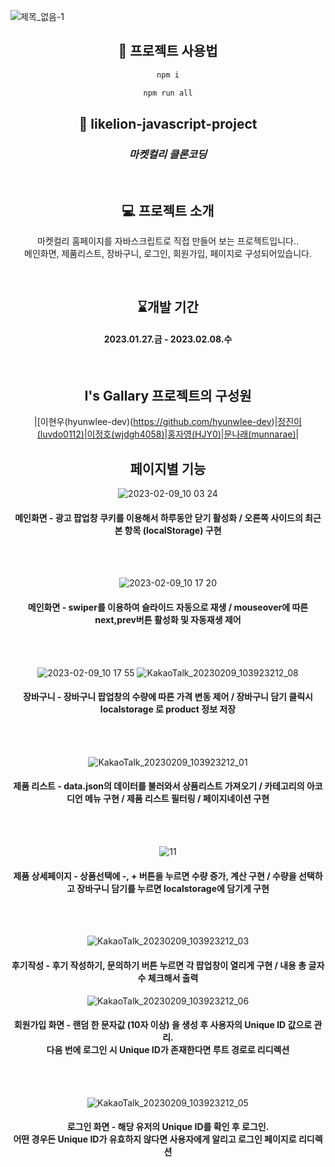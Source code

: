 ![제목_없음-1](https://user-images.githubusercontent.com/92195610/232568683-4ff85234-792f-429d-b0c8-a78766fdc88f.png)

<div align="center">

## 🚀 프로젝트 사용법

```sh
npm i

npm run all
```

## 🦁 likelion-javascript-project
### _마켓컬리 클론코딩_
<br>

## 💻 프로젝트 소개

마켓컬리 홈페이지를 자바스크립트로 직접 만들어 보는 프로젝트입니다..  <br>
메인화면, 제품리스트, 장바구니, 로그인, 회원가입, 페이지로 구성되어있습니다. 

<br>

## ⌛개발 기간
#### 2023.01.27.금 - 2023.02.08.수

<br>

## I's Gallary 프로젝트의 구성원

|[이현우(hyunwlee-dev)(https://github.com/hyunwlee-dev)|[정진이(luvdo0112)](https://github.com/luvdo0112)|[이정호(wjdgh4058)](https://github.com/wjdgh4058)|[홍자영(HJY0)](https://github.com/HJY0)|[문나래(munnarae)](https://github.com/munnarae)|

## 페이지별 기능
![2023-02-09_10 03 24](https://user-images.githubusercontent.com/92195610/232567121-6f373641-ca72-4930-b9d8-a0f54cd883c8.png)
  
#### 메인화면 - 광고 팝업창 쿠키를 이용해서 하루동안 닫기 활성화 / 오른쪽 사이드의 최근 본 항목 (localStorage) 구현

<br>
<br>
  
![2023-02-09_10 17 20](https://user-images.githubusercontent.com/92195610/232567134-d5ac9d0e-a92a-4d7c-b5f9-da54ceb0caa2.png)
  
#### 메인화면 - swiper를 이용하여 슬라이드 자동으로 재생 / mouseover에 따른 next,prev버튼 활성화 및 자동재생 제어
 
<br>
<br>
  
![2023-02-09_10 17 55](https://user-images.githubusercontent.com/92195610/232567152-2cbbd344-b24d-4fae-b295-102347474a37.png)
![KakaoTalk_20230209_103923212_08](https://user-images.githubusercontent.com/92195610/232567222-5d86ad4d-8ab3-40ee-abe7-cb718fb40c5c.png)
  
#### 장바구니 - 장바구니 팝업창의 수량에 따른 가격 변동 제어 / 장바구니 담기 클릭시 localstorage 로 product 정보 저장
  
<br>
<br>  
  
![KakaoTalk_20230209_103923212_01](https://user-images.githubusercontent.com/92195610/232574537-7a5c4825-1d94-4583-acaa-765dfbf983f5.png)
  
#### 제품 리스트 - data.json의 데이터를 불러와서 상품리스트 가져오기 / 카테고리의 아코디언 메뉴 구현 / 제품 리스트 필터링 / 페이지네이션 구현
  
<br>
<br>  
  
![11](https://user-images.githubusercontent.com/92195610/232573987-b9ebbf86-4506-45cb-83a7-3c494a2d20d3.png)

#### 제품 상세페이지 - 상품선택에 -, + 버튼을 누르면 수량 증가, 계산 구현 / 수량을 선택하고 장바구니 담기를 누르면 localstorage에 담기게 구현
  
<br>
<br>   
  
![KakaoTalk_20230209_103923212_03](https://user-images.githubusercontent.com/92195610/232568812-3827515d-512f-4e9e-9898-0eb98b980826.png)
  
#### 후기작성 - 후기 작성하기, 문의하기 버튼 누르면 각 팝업창이 열리게 구현 / 내용 총 글자 수 체크해서 출력 
 
![KakaoTalk_20230209_103923212_06](https://user-images.githubusercontent.com/92195610/232567243-8a7ae4d3-9f13-416d-9f0d-af310271b301.png)
  
 #### 회원가입 화면 - 랜덤 한 문자값 (10자 이상) 을 생성 후 사용자의 Unique ID 값으로 관리. <br/> 다음 번에 로그인 시 Unique ID가 존재한다면 루트 경로로 리디렉션
  
<br>
<br>   
  
![KakaoTalk_20230209_103923212_05](https://user-images.githubusercontent.com/92195610/232567253-a15783d1-e9a9-4e3a-87b3-905d625fc355.png)
  
#### 로그인 화면 - 해당 유저의 Unique ID를 확인 후 로그인. <br/> 어떤 경우든 Unique ID가 유효하지 않다면 사용자에게 알리고 로그인 페이지로 리디렉션
  
  
  
  
